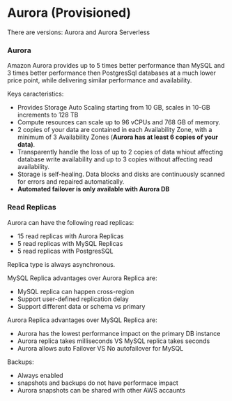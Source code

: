 # Aurora (Provisioned)

There are versions: Aurora and Aurora Serverless

### Aurora

Amazon Aurora provides up to 5 times better performance than MySQL and 3 times better performance then PostgresSql databases at a much lower price point, while delivering similar performance and availability.

Keys caracteristics:

* Provides Storage Auto Scaling starting from 10 GB, scales in 10-GB increments to 128 TB
* Compute resources can scale up to 96 vCPUs and 768 GB of memory.
* 2 copies of your data are contained in each Availability Zone, with a minimum of 3 Availability Zones (**Aurora has at least 6 copies of your data)**.
* Transparently handle the loss of up to 2 copies of data whiout affecting database write availability and up to 3 copies without affecting read availability.
* Storage is self-healing. Data blocks and disks are continuously scanned for errors and repaired automatically.
* **Automated failover is only available with Aurora DB**

###

### Read Replicas

Aurora can have the following read replicas:

* 15 read replicas with Aurora Replicas
* 5 read replicas with MySQL Replicas
* 5 read replicas with PostgresSQL

Replica type is always asynchronous.&#x20;

MySQL Replica advantages over Aurora Replica are:

* MySQL replica can happen cross-region
* Support user-defined replication delay
* Support different data or schema vs primary



Aurora Replica advantages over MySQL Replica are:

* Aurora has the lowest performance impact on the primary DB instance
* Aurora  replica takes milliseconds VS MySQL replica takes seconds
* Aurora allows auto Failover VS No autofailover for MySQL

Backups:

* Always enabled&#x20;
* snapshots and backups do not have performace impact
* Aurora snapshots can be shared with other AWS accaunts&#x20;

